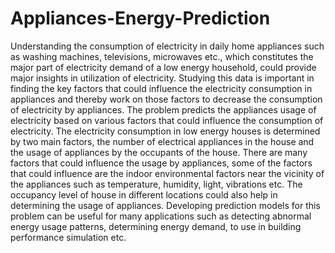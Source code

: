 # Appliances-Energy-Prediction
Understanding the consumption of electricity in daily home appliances such as washing machines, televisions, microwaves etc., which constitutes the major part of electricity demand of a low energy household, could provide major insights in utilization of electricity. Studying this data is important in finding the key factors that could influence the electricity consumption in appliances and thereby work on those factors to decrease the consumption of electricity by appliances. The problem predicts the appliances usage of electricity based on various factors that could influence the consumption of electricity. The electricity consumption in low energy houses is determined by two main factors, the number of electrical appliances in the house and the usage of appliances by the occupants of the house. There are many factors that could influence the usage by appliances, some of the factors that could influence are the indoor environmental factors near the vicinity of the appliances such as temperature, humidity, light, vibrations etc. The occupancy level of house in different locations could also help in determining the usage of appliances. Developing prediction models for this problem can be useful for many applications such as detecting abnormal energy usage patterns, determining energy demand, to use in building performance simulation etc.
